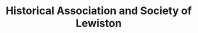 ---
layout: repo
title: "Historical Association and Society of Lewiston"
id: 20655
permalink: repos/20655/
---